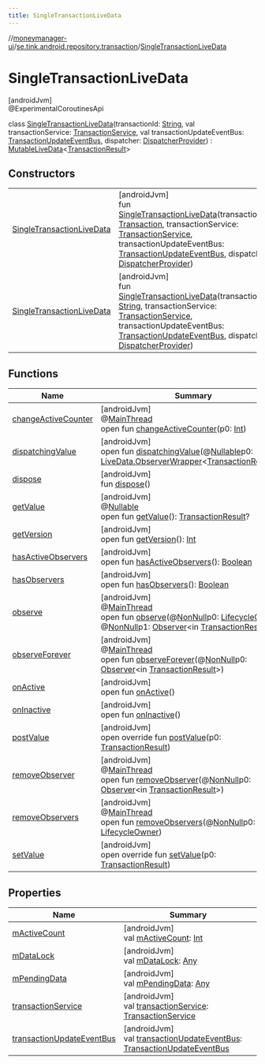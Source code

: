 ```yaml
---
title: SingleTransactionLiveData
---
```

//[moneymanager-ui](../../../index.html)/[se.tink.android.repository.transaction](../index.html)/[SingleTransactionLiveData](index.html)



# SingleTransactionLiveData



[androidJvm]\
@ExperimentalCoroutinesApi



class [SingleTransactionLiveData](index.html)(transactionId: [String](https://kotlinlang.org/api/latest/jvm/stdlib/kotlin/-string/index.html), val transactionService: [TransactionService](../../com.tink.service.transaction/-transaction-service/index.html), val transactionUpdateEventBus: [TransactionUpdateEventBus](../-transaction-update-event-bus/index.html), dispatcher: [DispatcherProvider](../../com.tink.service.util/-dispatcher-provider/index.html)) : [MutableLiveData](https://developer.android.com/reference/kotlin/androidx/lifecycle/MutableLiveData.html)&lt;[TransactionResult](../-transaction-result/index.html)&gt;



## Constructors


| | |
|---|---|
| [SingleTransactionLiveData](-single-transaction-live-data.html) | [androidJvm]<br>fun [SingleTransactionLiveData](-single-transaction-live-data.html)(transaction: [Transaction](../../com.tink.model.transaction/-transaction/index.html), transactionService: [TransactionService](../../com.tink.service.transaction/-transaction-service/index.html), transactionUpdateEventBus: [TransactionUpdateEventBus](../-transaction-update-event-bus/index.html), dispatcher: [DispatcherProvider](../../com.tink.service.util/-dispatcher-provider/index.html)) |
| [SingleTransactionLiveData](-single-transaction-live-data.html) | [androidJvm]<br>fun [SingleTransactionLiveData](-single-transaction-live-data.html)(transactionId: [String](https://kotlinlang.org/api/latest/jvm/stdlib/kotlin/-string/index.html), transactionService: [TransactionService](../../com.tink.service.transaction/-transaction-service/index.html), transactionUpdateEventBus: [TransactionUpdateEventBus](../-transaction-update-event-bus/index.html), dispatcher: [DispatcherProvider](../../com.tink.service.util/-dispatcher-provider/index.html)) |


## Functions


| Name | Summary |
|---|---|
| [changeActiveCounter](../-category-transaction-pages-live-data/index.html#-1482381820%2FFunctions%2F1000845458) | [androidJvm]<br>@[MainThread](https://developer.android.com/reference/kotlin/androidx/annotation/MainThread.html)<br>open fun [changeActiveCounter](../-category-transaction-pages-live-data/index.html#-1482381820%2FFunctions%2F1000845458)(p0: [Int](https://kotlinlang.org/api/latest/jvm/stdlib/kotlin/-int/index.html)) |
| [dispatchingValue](index.html#1520490864%2FFunctions%2F1000845458) | [androidJvm]<br>open fun [dispatchingValue](index.html#1520490864%2FFunctions%2F1000845458)(@[Nullable](https://developer.android.com/reference/kotlin/androidx/annotation/Nullable.html)p0: [LiveData.ObserverWrapper](https://developer.android.com/reference/kotlin/androidx/lifecycle/LiveData.ObserverWrapper.html)&lt;[TransactionResult](../-transaction-result/index.html)&gt;?) |
| [dispose](dispose.html) | [androidJvm]<br>fun [dispose](dispose.html)() |
| [getValue](../-category-transaction-pages-live-data/index.html#685674515%2FFunctions%2F1000845458) | [androidJvm]<br>@[Nullable](https://developer.android.com/reference/kotlin/androidx/annotation/Nullable.html)<br>open fun [getValue](../-category-transaction-pages-live-data/index.html#685674515%2FFunctions%2F1000845458)(): [TransactionResult](../-transaction-result/index.html)? |
| [getVersion](../-category-transaction-pages-live-data/index.html#-256882484%2FFunctions%2F1000845458) | [androidJvm]<br>open fun [getVersion](../-category-transaction-pages-live-data/index.html#-256882484%2FFunctions%2F1000845458)(): [Int](https://kotlinlang.org/api/latest/jvm/stdlib/kotlin/-int/index.html) |
| [hasActiveObservers](../-category-transaction-pages-live-data/index.html#-1328333103%2FFunctions%2F1000845458) | [androidJvm]<br>open fun [hasActiveObservers](../-category-transaction-pages-live-data/index.html#-1328333103%2FFunctions%2F1000845458)(): [Boolean](https://kotlinlang.org/api/latest/jvm/stdlib/kotlin/-boolean/index.html) |
| [hasObservers](../-category-transaction-pages-live-data/index.html#-1046544021%2FFunctions%2F1000845458) | [androidJvm]<br>open fun [hasObservers](../-category-transaction-pages-live-data/index.html#-1046544021%2FFunctions%2F1000845458)(): [Boolean](https://kotlinlang.org/api/latest/jvm/stdlib/kotlin/-boolean/index.html) |
| [observe](index.html#-801824696%2FFunctions%2F1000845458) | [androidJvm]<br>@[MainThread](https://developer.android.com/reference/kotlin/androidx/annotation/MainThread.html)<br>open fun [observe](index.html#-801824696%2FFunctions%2F1000845458)(@[NonNull](https://developer.android.com/reference/kotlin/androidx/annotation/NonNull.html)p0: [LifecycleOwner](https://developer.android.com/reference/kotlin/androidx/lifecycle/LifecycleOwner.html), @[NonNull](https://developer.android.com/reference/kotlin/androidx/annotation/NonNull.html)p1: [Observer](https://developer.android.com/reference/kotlin/androidx/lifecycle/Observer.html)&lt;in [TransactionResult](../-transaction-result/index.html)&gt;) |
| [observeForever](index.html#481161316%2FFunctions%2F1000845458) | [androidJvm]<br>@[MainThread](https://developer.android.com/reference/kotlin/androidx/annotation/MainThread.html)<br>open fun [observeForever](index.html#481161316%2FFunctions%2F1000845458)(@[NonNull](https://developer.android.com/reference/kotlin/androidx/annotation/NonNull.html)p0: [Observer](https://developer.android.com/reference/kotlin/androidx/lifecycle/Observer.html)&lt;in [TransactionResult](../-transaction-result/index.html)&gt;) |
| [onActive](../-category-transaction-pages-live-data/index.html#931098953%2FFunctions%2F1000845458) | [androidJvm]<br>open fun [onActive](../-category-transaction-pages-live-data/index.html#931098953%2FFunctions%2F1000845458)() |
| [onInactive](../-category-transaction-pages-live-data/index.html#989844228%2FFunctions%2F1000845458) | [androidJvm]<br>open fun [onInactive](../-category-transaction-pages-live-data/index.html#989844228%2FFunctions%2F1000845458)() |
| [postValue](index.html#1370194915%2FFunctions%2F1000845458) | [androidJvm]<br>open override fun [postValue](index.html#1370194915%2FFunctions%2F1000845458)(p0: [TransactionResult](../-transaction-result/index.html)) |
| [removeObserver](index.html#-712634125%2FFunctions%2F1000845458) | [androidJvm]<br>@[MainThread](https://developer.android.com/reference/kotlin/androidx/annotation/MainThread.html)<br>open fun [removeObserver](index.html#-712634125%2FFunctions%2F1000845458)(@[NonNull](https://developer.android.com/reference/kotlin/androidx/annotation/NonNull.html)p0: [Observer](https://developer.android.com/reference/kotlin/androidx/lifecycle/Observer.html)&lt;in [TransactionResult](../-transaction-result/index.html)&gt;) |
| [removeObservers](../-category-transaction-pages-live-data/index.html#1487287389%2FFunctions%2F1000845458) | [androidJvm]<br>@[MainThread](https://developer.android.com/reference/kotlin/androidx/annotation/MainThread.html)<br>open fun [removeObservers](../-category-transaction-pages-live-data/index.html#1487287389%2FFunctions%2F1000845458)(@[NonNull](https://developer.android.com/reference/kotlin/androidx/annotation/NonNull.html)p0: [LifecycleOwner](https://developer.android.com/reference/kotlin/androidx/lifecycle/LifecycleOwner.html)) |
| [setValue](index.html#2126891275%2FFunctions%2F1000845458) | [androidJvm]<br>open override fun [setValue](index.html#2126891275%2FFunctions%2F1000845458)(p0: [TransactionResult](../-transaction-result/index.html)) |


## Properties


| Name | Summary |
|---|---|
| [mActiveCount](../-category-transaction-pages-live-data/index.html#-163308686%2FProperties%2F1000845458) | [androidJvm]<br>val [mActiveCount](../-category-transaction-pages-live-data/index.html#-163308686%2FProperties%2F1000845458): [Int](https://kotlinlang.org/api/latest/jvm/stdlib/kotlin/-int/index.html) |
| [mDataLock](../-category-transaction-pages-live-data/index.html#-1918813974%2FProperties%2F1000845458) | [androidJvm]<br>val [mDataLock](../-category-transaction-pages-live-data/index.html#-1918813974%2FProperties%2F1000845458): [Any](https://kotlinlang.org/api/latest/jvm/stdlib/kotlin/-any/index.html) |
| [mPendingData](../-category-transaction-pages-live-data/index.html#230544954%2FProperties%2F1000845458) | [androidJvm]<br>val [mPendingData](../-category-transaction-pages-live-data/index.html#230544954%2FProperties%2F1000845458): [Any](https://kotlinlang.org/api/latest/jvm/stdlib/kotlin/-any/index.html) |
| [transactionService](transaction-service.html) | [androidJvm]<br>val [transactionService](transaction-service.html): [TransactionService](../../com.tink.service.transaction/-transaction-service/index.html) |
| [transactionUpdateEventBus](transaction-update-event-bus.html) | [androidJvm]<br>val [transactionUpdateEventBus](transaction-update-event-bus.html): [TransactionUpdateEventBus](../-transaction-update-event-bus/index.html) |

